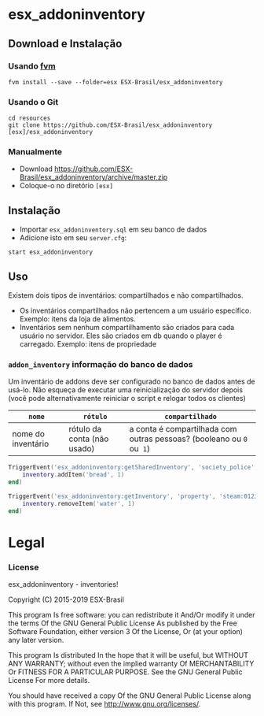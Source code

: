 # esx_addoninventory

## Download e Instalação

### Usando [fvm](https://github.com/qlaffont/fvm-installer)
```
fvm install --save --folder=esx ESX-Brasil/esx_addoninventory
```

### Usando o Git
```
cd resources
git clone https://github.com/ESX-Brasil/esx_addoninventory [esx]/esx_addoninventory
```

### Manualmente
- Download https://github.com/ESX-Brasil/esx_addoninventory/archive/master.zip
- Coloque-o no diretório `[esx]`

## Instalação
- Importar `esx_addoninventory.sql` em seu banco de dados
- Adicione isto em seu `server.cfg`:

```
start esx_addoninventory
```

## Uso
Existem dois tipos de inventários: compartilhados e não compartilhados.

- Os inventários compartilhados não pertencem a um usuário específico. Exemplo: itens da loja de alimentos.
- Inventários sem nenhum compartilhamento são criados para cada usuário no servidor. Eles são criados em db quando o player é carregado. Exemplo: itens de propriedade

### `addon_inventory` informação do banco de dados
Um inventário de addons deve ser configurado no banco de dados antes de usá-lo. Não esqueça de executar uma reinicialização do servidor depois (você pode alternativamente reiniciar o script e relogar todos os clientes)

| `nome`   | `rótulo` | `compartilhado` |
| -------- | ------- | -------- |
| nome do inventário | rótulo da conta (não usado) | a conta é compartilhada com outras pessoas? (booleano ou `0` ou` 1`) |

```lua
TriggerEvent('esx_addoninventory:getSharedInventory', 'society_police', function(inventory)
	inventory.addItem('bread', 1)
end)

TriggerEvent('esx_addoninventory:getInventory', 'property', 'steam:0123456789', function(inventory)
	inventory.removeItem('water', 1)
end)

```

# Legal
### License
esx_addoninventory - inventories!

Copyright (C) 2015-2019 ESX-Brasil

This program Is free software: you can redistribute it And/Or modify it under the terms Of the GNU General Public License As published by the Free Software Foundation, either version 3 Of the License, Or (at your option) any later version.

This program Is distributed In the hope that it will be useful, but WITHOUT ANY WARRANTY; without even the implied warranty Of MERCHANTABILITY Or FITNESS FOR A PARTICULAR PURPOSE. See the GNU General Public License For more details.

You should have received a copy Of the GNU General Public License along with this program. If Not, see http://www.gnu.org/licenses/.

